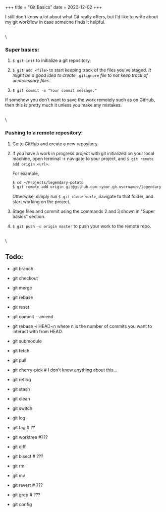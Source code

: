 +++
title = "Git Basics"
date = 2020-12-02
+++

I still don't know a lot about what Git really offers, but I'd like to write about my git workflow in case someone finds it helpful.

\
\

### Super basics:

1. `$ git init` to initialize a git repository.

2. `$ git add <file>` to start keeping track of the files you've staged. _It might be a good idea to create_ `.gitignore` _file to not keep track of unnecessary files._

3. `$ git commit -m "Your commit message."`

If somehow you don't want to save the work remotely such as on GitHub, then this is pretty much it unless you make any mistakes.

\
\

### Pushing to a remote repository:

1. Go to GitHub and create a new repository.

2. If you have a work in progress project with git initialized on your local machine, open terminal -> navigate to your project, and `$ git remote add origin <url>`.

   For example,

   ```bash
   $ cd ~/Projects/legendary-potato
   $ git remote add origin git@github.com:<your-gh-username>/legendary-potato.git # FYI, I'm using ssh, so your url might start with https.
   ```

   Otherwise, simply run `$ git clone <url>`, navigate to that folder, and start working on the project.

3. Stage files and commit using the commands 2 and 3 shown in "Super basics" section.

4. `$ git push -u origin master` to push your work to the remote repo.

\
\

## Todo:

- git branch

- git checkout

- git merge

- git rebase

- git reset

- git commit --amend

- git rebase -i HEAD~n where n is the number of commits you want to interact with from HEAD.

- git submodule

- git fetch

- git pull

- git cherry-pick # I don't know anything about this...

- git reflog

- git stash

- git clean

- git switch

- git log

- git tag # ??

- git worktree #???

- git diff

- git bisect # ???

- git rm

- git mv

- git revert # ???

- git grep # ???

- git config
